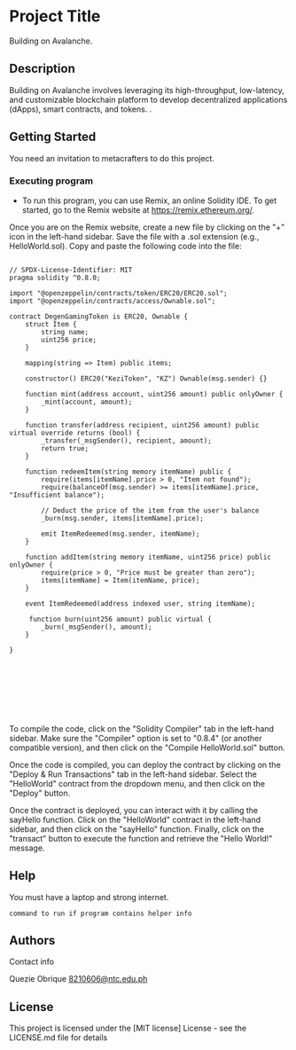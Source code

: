 # Project Title

Building on Avalanche.

## Description

Building on Avalanche involves leveraging its high-throughput, low-latency, and customizable blockchain platform to develop decentralized applications (dApps), smart contracts, and tokens. .


## Getting Started

You need an invitation to metacrafters to do this project.
### Executing program

* To run this program, you can use Remix, an online Solidity IDE. To get started, go to the Remix website at https://remix.ethereum.org/.

Once you are on the Remix website, create a new file by clicking on the "+" icon in the left-hand sidebar. Save the file with a .sol extension (e.g., HelloWorld.sol). Copy and paste the following code into the file:



```

// SPDX-License-Identifier: MIT
pragma solidity ^0.8.0;

import "@openzeppelin/contracts/token/ERC20/ERC20.sol";
import "@openzeppelin/contracts/access/Ownable.sol";

contract DegenGamingToken is ERC20, Ownable {
    struct Item {
        string name;
        uint256 price;
    }

    mapping(string => Item) public items;

    constructor() ERC20("KeziToken", "KZ") Ownable(msg.sender) {}

    function mint(address account, uint256 amount) public onlyOwner {
        _mint(account, amount);
    }

    function transfer(address recipient, uint256 amount) public virtual override returns (bool) {
        _transfer(_msgSender(), recipient, amount);
        return true;
    }

    function redeemItem(string memory itemName) public {
        require(items[itemName].price > 0, "Item not found");
        require(balanceOf(msg.sender) >= items[itemName].price, "Insufficient balance");
        
        // Deduct the price of the item from the user's balance
        _burn(msg.sender, items[itemName].price);
        
        emit ItemRedeemed(msg.sender, itemName);
    }
      
    function addItem(string memory itemName, uint256 price) public onlyOwner {
        require(price > 0, "Price must be greater than zero");
        items[itemName] = Item(itemName, price);
    }

    event ItemRedeemed(address indexed user, string itemName);

     function burn(uint256 amount) public virtual {
        _burn(_msgSender(), amount);
    }

}
    

    






```
To compile the code, click on the "Solidity Compiler" tab in the left-hand sidebar. Make sure the "Compiler" option is set to "0.8.4" (or another compatible version), and then click on the "Compile HelloWorld.sol" button.

Once the code is compiled, you can deploy the contract by clicking on the "Deploy & Run Transactions" tab in the left-hand sidebar. Select the "HelloWorld" contract from the dropdown menu, and then click on the "Deploy" button.

Once the contract is deployed, you can interact with it by calling the sayHello function. Click on the "HelloWorld" contract in the left-hand sidebar, and then click on the "sayHello" function. Finally, click on the "transact" button to execute the function and retrieve the "Hello World!" message.
## Help
You must have a laptop and strong internet.
```
command to run if program contains helper info
```

## Authors

Contact info

Quezie Obrique 
8210606@ntc.edu.ph
## License

This project is licensed under the [MIT license] License - see the LICENSE.md file for details
